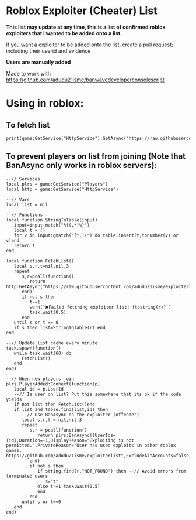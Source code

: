 # Roblox Exploiter (Cheater) List
**This list may update at any time, this is a list of confirmed roblox exploiters that i wanted to be added onto a list.**

If you want a exploiter to be added onto the list, create a pull request; including their userid and evidence

**Users are manually added**

Made to work with https://github.com/adudu21isme/banwavedeveloperconsolescript

# Using in roblox:

## To fetch list
```luau
print(game:GetService("HttpService"):GetAsync("https://raw.githubusercontent.com/adudu21isme/exploiterlist/refs/heads/main/users"))
```
## To prevent players on list from joining (Note that BanAsync only works in roblox servers):
```luau
--// Services
local plrs = game:GetService("Players")
local http = game:GetService("HttpService")

--// Vars
local list = nil

--// Functions
local function StringToTable(input)
   input=input:match("%{(.*)%}")
   local t = {}
   for v in input:gmatch("[^,]+") do table.insert(t,tonumber(v) or v)end
   return t
end

local function FetchList()
   local s,r,t=nil,nil,3
   repeat
      s,r=pcall(function()
         return http:GetAsync("https://raw.githubusercontent.com/adudu21isme/exploiterlist/refs/heads/main/users",true)
      end)
      if not s then
         t-=1
         warn(`❌Failed fetching exploiter list: {tostring(r)}`)
         task.wait(0.5)
      end
   until s or t == 0
   if s then list=StringToTable(r) end
end

--// Update list cache every minute
task.spawn(function()
   while task.wait(60) do
      FetchList()
   end
end)

--// When new players join
plrs.PlayerAdded:Connect(function(p)
   local id = p.UserId
   --// Is user on list? Put this somewhere that its ok if the code yields
   if not list then FetchList()end
   if list and table.find(list,id) then
      --// Use BanAsync on the exploiter (offender)
      local s,r,t = nil,nil,3
      repeat
         s,r = pcall(function()
            return plrs:BanAsync({UserIds={id},Duration=-1,DisplayReason="Exploiting is not permitted.",PrivateReason="User has used exploits in other roblox games. https://github.com/adudu21isme/exploiterlist",ExcludeAltAccounts=false,ApplyToUniverse=true})  
         end)
         if not s then
            if string.find(r,"NOT_FOUND") then --// Avoid errors from terminated users
               s="t"
            else t-=1 task.wait(0.5)
            end
         end
      until s or t==0   
   end
end)
```
